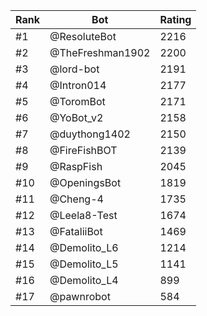 Rank|Bot|Rating
---|---|---
#1|@ResoluteBot|2216
#2|@TheFreshman1902|2200
#3|@lord-bot|2191
#4|@Intron014|2177
#5|@ToromBot|2171
#6|@YoBot_v2|2158
#7|@duythong1402|2150
#8|@FireFishBOT|2139
#9|@RaspFish|2045
#10|@OpeningsBot|1819
#11|@Cheng-4|1735
#12|@Leela8-Test|1674
#13|@FataliiBot|1469
#14|@Demolito_L6|1214
#15|@Demolito_L5|1141
#16|@Demolito_L4|899
#17|@pawnrobot|584

